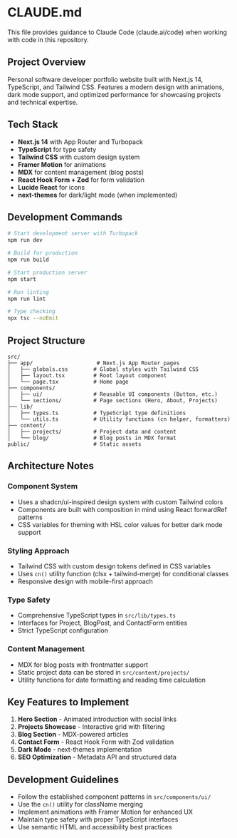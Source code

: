 # CLAUDE.md

This file provides guidance to Claude Code (claude.ai/code) when working with code in this repository.

## Project Overview

Personal software developer portfolio website built with Next.js 14, TypeScript, and Tailwind CSS. Features a modern design with animations, dark mode support, and optimized performance for showcasing projects and technical expertise.

## Tech Stack

- **Next.js 14** with App Router and Turbopack
- **TypeScript** for type safety
- **Tailwind CSS** with custom design system
- **Framer Motion** for animations
- **MDX** for content management (blog posts)
- **React Hook Form + Zod** for form validation
- **Lucide React** for icons
- **next-themes** for dark/light mode (when implemented)

## Development Commands

```bash
# Start development server with Turbopack
npm run dev

# Build for production
npm run build

# Start production server
npm start

# Run linting
npm run lint

# Type checking
npx tsc --noEmit
```

## Project Structure

```
src/
├── app/                    # Next.js App Router pages
│   ├── globals.css        # Global styles with Tailwind CSS
│   ├── layout.tsx         # Root layout component
│   └── page.tsx           # Home page
├── components/
│   ├── ui/                # Reusable UI components (Button, etc.)
│   └── sections/          # Page sections (Hero, About, Projects)
├── lib/
│   ├── types.ts           # TypeScript type definitions
│   └── utils.ts           # Utility functions (cn helper, formatters)
├── content/
│   ├── projects/          # Project data and content
│   └── blog/              # Blog posts in MDX format
public/                    # Static assets
```

## Architecture Notes

### Component System
- Uses a shadcn/ui-inspired design system with custom Tailwind colors
- Components are built with composition in mind using React forwardRef patterns
- CSS variables for theming with HSL color values for better dark mode support

### Styling Approach
- Tailwind CSS with custom design tokens defined in CSS variables
- Uses `cn()` utility function (clsx + tailwind-merge) for conditional classes
- Responsive design with mobile-first approach

### Type Safety
- Comprehensive TypeScript types in `src/lib/types.ts`
- Interfaces for Project, BlogPost, and ContactForm entities
- Strict TypeScript configuration

### Content Management
- MDX for blog posts with frontmatter support
- Static project data can be stored in `src/content/projects/`
- Utility functions for date formatting and reading time calculation

## Key Features to Implement

1. **Hero Section** - Animated introduction with social links
2. **Projects Showcase** - Interactive grid with filtering
3. **Blog Section** - MDX-powered articles
4. **Contact Form** - React Hook Form with Zod validation
5. **Dark Mode** - next-themes implementation
6. **SEO Optimization** - Metadata API and structured data

## Development Guidelines

- Follow the established component patterns in `src/components/ui/`
- Use the `cn()` utility for className merging
- Implement animations with Framer Motion for enhanced UX
- Maintain type safety with proper TypeScript interfaces
- Use semantic HTML and accessibility best practices